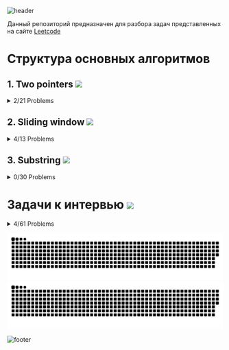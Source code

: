 ![header](https://capsule-render.vercel.app/api?type=waving&color=FFFF99&height=256&section=header&text=Добро%20пожаловать!&fontSize=65&animation=fadeIn&fontAlignY=38&d&fontColor=444444)

Данный репозиторий предназначен для разбора задач представленных на сайте [Leetcode](https://leetcode.com/problemset/)


# Структура основных алгоритмов

## 1. Two pointers ![](https://progress-bar.xyz/9)
<details>
<summary> 2/21 Problems </summary>

:white_check_mark: [11. Container With Most Water](https://leetcode.com/problems/container-with-most-water/)

:white_check_mark: [15. 3Sum](https://leetcode.com/problems/3sum/)

:no_entry: [16. 3Sum Closest](https://leetcode.com/problems/3sum-closest/)

:no_entry: [18. 4Sum](https://leetcode.com/problems/4sum/)

:no_entry: [19. Remove Nth Node From End of List](https://leetcode.com/problems/remove-nth-node-from-end-of-list/)

:no_entry: [26. Remove Duplicates from Sorted Array](https://leetcode.com/problems/remove-duplicates-from-sorted-array/)

:no_entry: [27. Remove Element](https://leetcode.com/problems/remove-element/)

:no_entry: [28. Implement strStr()](https://leetcode.com/problems/implement-strstr/)

:no_entry: [42. Trapping Rain Water](https://leetcode.com/problems/trapping-rain-water/)

:no_entry: [80. Remove Duplicates from Sorted Array II](https://leetcode.com/problems/remove-duplicates-from-sorted-array-ii/)

:no_entry: [88. Merge Sorted Array](https://leetcode.com/problems/merge-sorted-array/)

:no_entry: [125. Valid Palindrome](https://leetcode.com/problems/valid-palindrome/)

:no_entry: [167. Two Sum II - Input Array Is Sorted](https://leetcode.com/problems/two-sum-ii-input-array-is-sorted/)

:no_entry: [344. Reverse String](https://leetcode.com/problems/reverse-string/)

:no_entry: [345. Reverse Vowels of a String](https://leetcode.com/problems/reverse-vowels-of-a-string/)

:no_entry: [350. Intersection of Two Arrays II](https://leetcode.com/problems/intersection-of-two-arrays-ii/)

:no_entry: [524. Longest Word in Dictionary through Deleting](https://leetcode.com/problems/longest-word-in-dictionary-through-deleting/)

:no_entry: [643. Maximum Average Subarray I](https://leetcode.com/problems/maximum-average-subarray-i/)

:no_entry: [680. Valid Palindrome II](https://leetcode.com/problems/valid-palindrome-ii/)

:no_entry: [977. Squares of a Sorted Array](https://leetcode.com/problems/squares-of-a-sorted-array/)

:no_entry: [986. Interval List Intersections](https://leetcode.com/problems/interval-list-intersections/)
</details>



## 2. Sliding window ![](https://progress-bar.xyz/30)
<details>
<summary> 4/13 Problems </summary>

:white_check_mark: [3. Longest Substring Without Repeating Characters](https://leetcode.com/problems/longest-substring-without-repeating-characters/)

:white_check_mark: [209. Minimum Size Subarray Sum](https://leetcode.com/problems/minimum-size-subarray-sum/)

:white_check_mark: [438. Find All Anagrams in a String](https://leetcode.com/problems/find-all-anagrams-in-a-string/)

:white_check_mark: [567. Permutation in String](https://leetcode.com/problems/permutation-in-string/)

:no_entry: [674. Longest Continuous Increasing Subsequence](https://leetcode.com/problems/longest-continuous-increasing-subsequence/)

:no_entry: [713. Subarray Product Less Than K](https://leetcode.com/problems/subarray-product-less-than-k/)

:no_entry: [904. Fruit Into Baskets](https://leetcode.com/problems/fruit-into-baskets/)

:no_entry: [1004. Max Consecutive Ones III](https://leetcode.com/problems/max-consecutive-ones-iii/)

:no_entry: [1052. Grumpy Bookstore Owner](https://leetcode.com/problems/grumpy-bookstore-owner/)

:no_entry: [1208. Get Equal Substrings Within Budget](https://leetcode.com/problems/get-equal-substrings-within-budget/)

:no_entry: [1248. Count Number of Nice Subarrays](https://leetcode.com/problems/count-number-of-nice-subarrays/)

:no_entry: [1423. Maximum Points You Can Obtain from Cards](https://leetcode.com/problems/maximum-points-you-can-obtain-from-cards/)

:no_entry: [1456. Maximum Number of Vowels in a Substring of Given Length](https://leetcode.com/problems/maximum-number-of-vowels-in-a-substring-of-given-length/)

</details>

## 3. Substring ![](https://progress-bar.xyz/0)

<details>
<summary> 0/30 Problems  </summary>

:no_entry: [567. Permutation in String](https://leetcode.com/problems/permutation-in-string/description/?envType=problem-list-v2&envId=string&difficulty=MEDIUM)

:no_entry: [647. Palindromic Substrings](https://leetcode.com/problems/palindromic-substrings/description/?envType=problem-list-v2&envId=string&difficulty=MEDIUM)

:no_entry: [792. Number of Matching Subsequences](https://leetcode.com/problems/number-of-matching-subsequences/description/?envType=problem-list-v2&envId=string&difficulty=MEDIUM)

:no_entry: [820. Short Encoding of Words](https://leetcode.com/problems/short-encoding-of-words/description/?envType=problem-list-v2&envId=string&difficulty=MEDIUM)

:no_entry: [833. Find And Replace in String](https://leetcode.com/problems/find-and-replace-in-string/description/?envType=problem-list-v2&envId=string&difficulty=MEDIUM)

:no_entry: [893. Groups of Special-Equivalent Strings](https://leetcode.com/problems/groups-of-special-equivalent-strings/description/?envType=problem-list-v2&envId=string&difficulty=MEDIUM)

:no_entry: [916. Word Subsets](https://leetcode.com/problems/word-subsets/description/?envType=problem-list-v2&envId=string&difficulty=MEDIUM)

:no_entry: [984. String Without AAA or BBB](https://leetcode.com/problems/string-without-aaa-or-bbb/description/?envType=problem-list-v2&envId=string&difficulty=MEDIUM)

:no_entry: [1016. Binary String With Substrings Representing 1 To N](https://leetcode.com/problems/binary-string-with-substrings-representing-1-to-n/description/?envType=problem-list-v2&envId=string&difficulty=MEDIUM)

:no_entry: [1143. Longest Common Subsequence](https://leetcode.com/problems/longest-common-subsequence/description/?envType=problem-list-v2&envId=string&difficulty=MEDIUM)

:no_entry: [1177. Can Make Palindrome from Substring](https://leetcode.com/problems/can-make-palindrome-from-substring/description/?envType=problem-list-v2&envId=string&difficulty=MEDIUM)

:no_entry: [1190. Reverse Substrings Between Each Pair of Parentheses](https://leetcode.com/problems/reverse-substrings-between-each-pair-of-parentheses/description/?envType=problem-list-v2&envId=string&difficulty=MEDIUM)

:no_entry: [1208. Get Equal Substrings Within Budget](https://leetcode.com/problems/get-equal-substrings-within-budget/description/?envType=problem-list-v2&envId=string&difficulty=MEDIUM)

:no_entry: [1234. Replace the Substring for Balanced String](https://leetcode.com/problems/replace-the-substring-for-balanced-string/description/?envType=problem-list-v2&envId=string&difficulty=MEDIUM)

:no_entry: [1239. Maximum Length of a Concatenated String with Unique Characters](https://leetcode.com/problems/maximum-length-of-a-concatenated-string-with-unique-characters/description/?envType=problem-list-v2&envId=string&difficulty=MEDIUM)

:no_entry: [1358. Number of Substrings Containing All Three Characters](https://leetcode.com/problems/number-of-substrings-containing-all-three-characters/description/?envType=problem-list-v2&envId=string&difficulty=MEDIUM)

:no_entry: [1371. Find the Longest Substring Containing Vowels in Even Counts](https://leetcode.com/problems/find-the-longest-substring-containing-vowels-in-even-counts/description/?envType=problem-list-v2&envId=string&difficulty=MEDIUM)

:no_entry: [1452. People Whose List of Favorite Companies Is Not a Subset of Another List](https://leetcode.com/problems/people-whose-list-of-favorite-companies-is-not-a-subset-of-another-list/description/?envType=problem-list-v2&envId=string&difficulty=MEDIUM)

:no_entry: [1456. Maximum Number of Vowels in a Substring of Given Length](https://leetcode.com/problems/maximum-number-of-vowels-in-a-substring-of-given-length/description/?envType=problem-list-v2&envId=string&difficulty=MEDIUM)

:no_entry: [1461. Check If a String Contains All Binary Codes of Size K](https://leetcode.com/problems/check-if-a-string-contains-all-binary-codes-of-size-k/description/?envType=problem-list-v2&envId=string&difficulty=MEDIUM)

:no_entry: [1513. Number of Substrings With Only 1s](https://leetcode.com/problems/number-of-substrings-with-only-1s/description/?envType=problem-list-v2&envId=string&difficulty=MEDIUM)

:no_entry: [1593. Split a String Into the Max Number of Unique Substrings](https://leetcode.com/problems/split-a-string-into-the-max-number-of-unique-substrings/description/?envType=problem-list-v2&envId=string&difficulty=MEDIUM)

:no_entry: [1702. Maximum Binary String After Change](https://leetcode.com/problems/maximum-binary-string-after-change/description/?envType=problem-list-v2&envId=string&difficulty=MEDIUM)

:no_entry: [1717. Maximum Score From Removing Substrings](https://leetcode.com/problems/maximum-score-from-removing-substrings/description/?envType=problem-list-v2&envId=string&difficulty=MEDIUM)

:no_entry: [1759. Count Number of Homogenous Substrings](https://leetcode.com/problems/count-number-of-homogenous-substrings/description/?envType=problem-list-v2&envId=string&difficulty=MEDIUM)

:no_entry: [1849. Splitting a String Into Descending Consecutive Values](https://leetcode.com/problems/splitting-a-string-into-descending-consecutive-values/description/?envType=problem-list-v2&envId=string&difficulty=MEDIUM)

:no_entry: [1898. Maximum Number of Removable Characters](https://leetcode.com/problems/maximum-number-of-removable-characters/description/?envType=problem-list-v2&envId=string&difficulty=MEDIUM)

:no_entry: [1915. Number of Wonderful Substrings](https://leetcode.com/problems/number-of-wonderful-substrings/description/?envType=problem-list-v2&envId=string&difficulty=MEDIUM)

:no_entry: [1930. Unique Length-3 Palindromic Subsequences](https://leetcode.com/problems/unique-length-3-palindromic-subsequences/description/?envType=problem-list-v2&envId=string&difficulty=MEDIUM)

:no_entry: [1946. Largest Number After Mutating Substring](https://leetcode.com/problems/largest-number-after-mutating-substring/description/?envType=problem-list-v2&envId=string&difficulty=MEDIUM)

</details>


#

# Задачи к интервью ![](https://progress-bar.xyz/6)

<details>
<summary> 4/61 Problems  </summary>

:white_check_mark: [1. Two Sum](https://leetcode.com/problems/two-sum/)

:no_entry: [2. Add Two Numbers](https://leetcode.com/problems/add-two-numbers/)

:white_check_mark: [3. Longest Substring Without Repeating Characters](https://leetcode.com/problems/longest-substring-without-repeating-characters/)

:no_entry: [4. Median of Two Sorted Arrays](https://leetcode.com/problems/median-of-two-sorted-arrays/)

:no_entry: [5. Longest Palindromic Substring](https://leetcode.com/problems/longest-palindromic-substring/)

:no_entry: [14. Longest Common Prefix](https://leetcode.com/problems/longest-common-prefix/description/)

:no_entry: [19. Remove Nth Node From End of List](https://leetcode.com/problems/remove-nth-node-from-end-of-list/)

:no_entry: [20. Valid Parentheses](https://leetcode.com/problems/valid-parentheses/)

:no_entry: [21. Merge Two Sorted Lists](https://leetcode.com/problems/merge-two-sorted-lists/)

:no_entry: [22. Generate Parentheses](https://leetcode.com/problems/generate-parentheses/)

:no_entry: [23. Merge k Sorted Lists](https://leetcode.com/problems/merge-k-sorted-lists/)

:no_entry: [26. Remove Duplicates from Sorted Array](https://leetcode.com/problems/remove-duplicates-from-sorted-array/)

:no_entry: [33. Search in Rotated Sorted Array](https://leetcode.com/problems/search-in-rotated-sorted-array/)

:no_entry: [42. Trapping Rain Water](https://leetcode.com/problems/trapping-rain-water/)

:no_entry: [49. Group Anagrams](https://leetcode.com/problems/group-anagrams/)

:no_entry: [56. Merge Intervals](https://leetcode.com/problems/merge-intervals/)

:no_entry: [71. Simplify Path](https://leetcode.com/problems/simplify-path/)

:no_entry: [85. Maximal Rectangle](https://leetcode.com/problems/maximal-rectangle/)

:no_entry: [88. Merge Sorted Array](https://leetcode.com/problems/merge-sorted-array/)

:no_entry: [98. Validate Binary Search Tree](https://leetcode.com/problems/validate-binary-search-tree/)

:no_entry: [101. Symmetric Tree](https://leetcode.com/problems/symmetric-tree/)

:no_entry: [124. Binary Tree Maximum Path Sum](https://leetcode.com/problems/binary-tree-maximum-path-sum/)

:no_entry: [125. Valid Palindrome](https://leetcode.com/problems/valid-palindrome/)

:no_entry: [146. LRU Cache](https://leetcode.com/problems/lru-cache/)

:no_entry: [150. Evaluate Reverse Polish Notation](https://leetcode.com/problems/evaluate-reverse-polish-notation/)

:no_entry: [153. Find Minimum in Rotated Sorted Array](https://leetcode.com/problems/find-minimum-in-rotated-sorted-array/)

:no_entry: [159. Longest Substring with At Most Two Distinct Characters](https://leetcode.com/problems/longest-substring-with-at-most-two-distinct-characters/)
  
:no_entry: [167. Two Sum II – Input Array Is Sorted](https://leetcode.com/problems/two-sum-ii-input-array-is-sorted/)

:no_entry: [200. Number of Islands](https://leetcode.com/problems/number-of-islands/)

:no_entry: [206. Reverse Linked List](https://leetcode.com/problems/reverse-linked-list/)

:no_entry: [228. Summary Ranges](https://leetcode.com/problems/summary-ranges/)

:no_entry: [232. Implement Queue using Stacks](https://leetcode.com/problems/implement-queue-using-stacks/)

:no_entry: [234. Palindrome Linked List](https://leetcode.com/problems/palindrome-linked-list/)

:no_entry: [236. Lowest Common Ancestor of a Binary Tree](https://leetcode.com/problems/lowest-common-ancestor-of-a-binary-tree/)

:no_entry: [238. Product of Array Except Self](https://leetcode.com/problems/product-of-array-except-self/)

:no_entry: [268. Missing Number](https://leetcode.com/problems/missing-number/)

:no_entry: [279. Perfect Squares](https://leetcode.com/problems/perfect-squares/)

:no_entry: [283. Move Zeroes](https://leetcode.com/problems/move-zeroes/)

:no_entry: [341. Flatten Nested List Iterator](https://leetcode.com/problems/flatten-nested-list-iterator/)

:no_entry: [350. Intersection of Two Arrays II](https://leetcode.com/problems/intersection-of-two-arrays-ii/)

:no_entry: [380. Insert Delete GetRandom O(1)](https://leetcode.com/problems/insert-delete-getrandom-o1/)

:no_entry: [387. First Unique Character in a String](https://leetcode.com/problems/first-unique-character-in-a-string/)

:no_entry: [392. Is Subsequence](https://leetcode.com/problems/is-subsequence/)

:no_entry: [415. Add Strings](https://leetcode.com/problems/add-strings/)

:white_check_mark: [438. Find All Anagrams in a String](https://leetcode.com/problems/find-all-anagrams-in-a-string/)

:no_entry: [443. String Compression](https://leetcode.com/problems/string-compression/)

:no_entry: [470. Implement Rand10() Using Rand7()](https://leetcode.com/problems/implement-rand10-using-rand7/)

:no_entry: [523. Continuous Subarray Sum](https://leetcode.com/problems/continuous-subarray-sum/) 

:no_entry: [557. Reverse Words in a String III](https://leetcode.com/problems/reverse-words-in-a-string-iii/)

:no_entry: [560. Subarray Sum Equals K](https://leetcode.com/problems/subarray-sum-equals-k/)

:white_check_mark: [567. Permutation in String](https://leetcode.com/problems/permutation-in-string/)

:no_entry: [763. Partition Labels](https://leetcode.com/problems/partition-labels/)

:no_entry: [771. Jewels and Stones](https://leetcode.com/problems/jewels-and-stones/)

:no_entry: [849. Maximize Distance to Closest Person](https://leetcode.com/problems/maximize-distance-to-closest-person/)

:no_entry: [933. Number of Recent Calls](https://leetcode.com/problems/number-of-recent-calls/)

:no_entry: [938. Range Sum of BST](https://leetcode.com/problems/range-sum-of-bst/)

:no_entry: [977. Squares of a Sorted Array](https://leetcode.com/problems/squares-of-a-sorted-array/)

:no_entry: [986. Interval List Intersections](https://leetcode.com/problems/interval-list-intersections/)

:no_entry: [1004. Max Consecutive Ones III](https://leetcode.com/problems/max-consecutive-ones-iii/)

:no_entry: [1446. Consecutive Characters](https://leetcode.com/problems/consecutive-characters/)

:no_entry: [1493. Longest Subarray of 1’s After Deleting One Element](https://leetcode.com/problems/longest-subarray-of-1s-after-deleting-one-element/)  

</details>


![github contribution grid snake animation](https://raw.githubusercontent.com/teuchezh/teuchezh/output/github-contribution-grid-snake-dark.svg#gh-dark-mode-only)![github contribution grid snake animation](https://raw.githubusercontent.com/teuchezh/teuchezh/output/github-contribution-grid-snake.svg#gh-light-mode-only)

![footer](https://capsule-render.vercel.app/api?type=waving&color=FFFF99&height=200&section=footer&text=Заглядывай%20снова!&fontSize=50&animation=fadeIn&fontAlignY=68&fontColor=333333)

